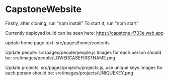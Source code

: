 # CapstoneWebsite

Firstly, after cloning, run "npm install"
To start it, run "npm start"

Currently deployed build can be seen here: https://capstone-f733e.web.app

update home page text: src/pages/home/contents

Update people: src/pages/people/people.js
Images for each person should be: src/images/people/LOWERCASEFIRSTNAME.png

Update projects: src/pages/projects/projects.js, use unique keys
Images for each person should be: src/images/projects/UNIQUEKEY.png
